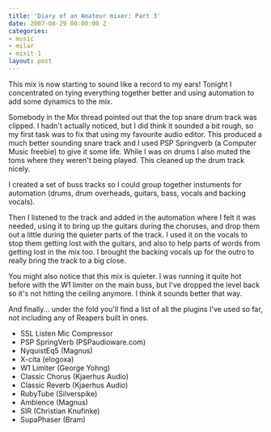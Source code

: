 ```yaml
---
title: 'Diary of an Amateur mixer: Part 3'
date: 2007-08-29 00:00:00 Z
categories:
- music
- milar
- mixit-1
layout: post
---
```


This mix is now starting to sound like a record to my ears! Tonight I concentrated on tying everything together better and using automation to add some dynamics to the mix.

Somebody in the Mix thread pointed out that the top snare drum track was clipped. I hadn't actually noticed, but I did think it sounded a bit rough, so my first task was to fix that using my favourite audio editor. This produced a much better sounding snare track and I used PSP Springverb (a Computer Music freebie) to give it some life. While I was on drums I also muted the toms where they weren't being played. This cleaned up the drum track nicely.

I created a set of buss tracks so I could group together instuments for automation (drums, drum overheads, guitars, bass, vocals and backing vocals).

Then I listened to the track and added in the automation where I felt it was needed, using it to bring up the guitars during the choruses, and drop them out a little during the quieter parts of the track. I used it on the vocals to stop them getting lost with the guitars, and also to help parts of words from getting lost in the mix too. I brought the backing vocals up for the outro to really bring the track to a big close.

You might also notice that this mix is quieter. I was running it quite hot before with the W1 limiter on the main buss, but I've dropped the level back so it's not hitting the ceiling anymore. I think it sounds better that way.

<object type="application/x-shockwave-flash" width="420" height="15"
data="http://www.pixelhum.com/xspf_player_slim.swf?song_url=http://www.pixelhum.com/downloads/music/milar/SLB_2007-08-28.mp3&song_title=Simple Little Bird, Mix 3 (with Automation)">
<param name="movie" 
value="http://www.pixelhum.com/xspf_player_slim.swf?song_url=http://www.pixelhum.com/downloads/music/milar/SLB_2007-08-28.mp3&song_title=Simple Little Bird, Mix 3 (with Automation)" />
</object>

And finally... under the fold you'll find a list of all the plugins I've used so far, not including any of Reapers built in ones.

<!-- more -->

* SSL Listen Mic Compressor
* PSP SpringVerb (PSPaudioware.com)
* NyquistEq5 (Magnus)
* X-cita (elogoxa)
* W1 Limiter (George Yohng)
* Classic Chorus (Kjaerhus Audio)
* Classic Reverb (Kjaerhus Audio)
* RubyTube (Silverspike)
* Ambience (Magnus)
* SIR (Christian Knufinke)
* SupaPhaser (Bram)
